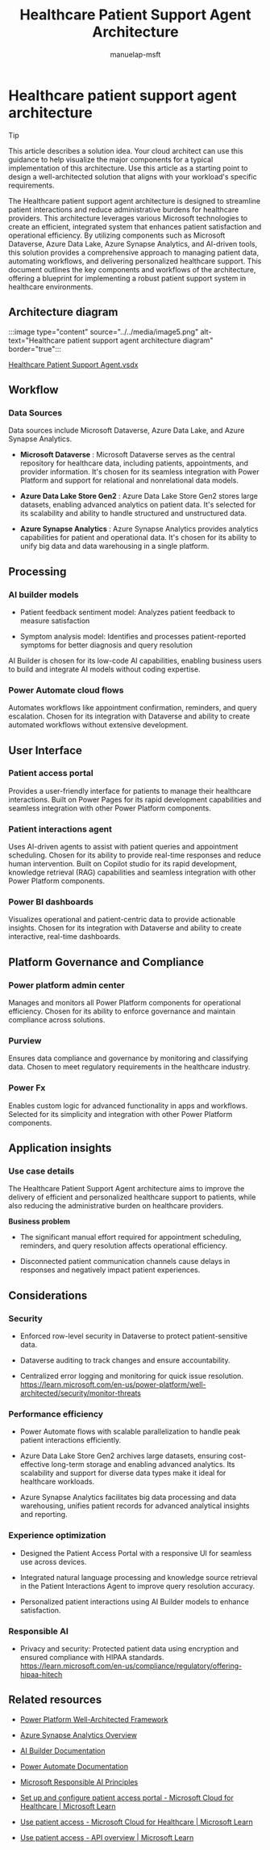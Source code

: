 ﻿---
title: Healthcare Patient Support Agent Architecture
description: Discover how the Healthcare Patient Support Agent architecture streamlines patient interactions and reduces administrative burdens for healthcare providers.
author: manuelap-msft
ms.subservice: guidance
ms.topic: conceptual
ms.date: 02/06/2025
ms.author: manuelap
ms.reviewer: pankajsharma2087
contributors: 
  - manuelap-msft
search.audienceType: 
  - admin
  - flowmaker
---


# Healthcare patient support agent architecture

> [!TIP]
> This article describes a solution idea. Your cloud architect can use this guidance to help visualize the major components for a typical implementation of this architecture. Use this article as a starting point to design a well-architected solution that aligns with your workload's specific requirements.


The Healthcare patient support agent architecture is designed to streamline patient interactions and reduce administrative burdens for healthcare providers. This architecture leverages various Microsoft technologies to create an efficient, integrated system that enhances patient satisfaction and operational efficiency. By utilizing components such as Microsoft Dataverse, Azure Data Lake, Azure Synapse Analytics, and AI-driven tools, this solution provides a comprehensive approach to managing patient data, automating workflows, and delivering personalized healthcare support. This document outlines the key components and workflows of the architecture, offering a blueprint for implementing a robust patient support system in healthcare environments.

## Architecture diagram
:::image type="content" source="../../media/image5.png" alt-text="Healthcare patient support agent architecture diagram" border="true":::

[Healthcare Patient Support Agent.vsdx](https://microsoftapc-my.sharepoint.com/:u:/g/personal/pmohapatra_microsoft_com/EdwejSUYZSlBqumqQkH3Hy0B_kmmdW3jEaPkElTzrB60gg?e=hgwfDl)

## Workflow 

### Data Sources
Data sources include Microsoft Dataverse, Azure Data Lake, and Azure Synapse Analytics.

- **Microsoft Dataverse** : Microsoft Dataverse serves as the central repository for healthcare data, including patients, appointments, and provider information. It's chosen for its seamless integration with Power Platform and support for relational and nonrelational data models.

- **Azure Data Lake Store Gen2** : Azure Data Lake Store Gen2 stores large datasets, enabling advanced analytics on patient data.
It's selected for its scalability and ability to handle structured and unstructured data.

- **Azure Synapse Analytics** : Azure Synapse Analytics provides analytics capabilities for patient and operational data. It's chosen for its ability to unify big data and data warehousing in a single platform.

## Processing

### AI builder models

- Patient feedback sentiment model: Analyzes patient feedback to measure satisfaction

- Symptom analysis model: Identifies and processes patient-reported symptoms for better diagnosis and query resolution

AI Builder is chosen for its low-code AI capabilities, enabling business users to build and integrate AI models without coding expertise.

### Power Automate cloud flows

Automates workflows like appointment confirmation, reminders, and query escalation. Chosen for its integration with Dataverse and ability to create automated workflows without extensive development.

## User Interface

### Patient access portal

Provides a user-friendly interface for patients to manage their healthcare interactions. Built on Power Pages for its rapid development capabilities and seamless integration with other Power Platform components.

### Patient interactions agent

Uses AI-driven agents to assist with patient queries and appointment scheduling. Chosen for its ability to provide real-time responses and reduce human intervention. Built on Copilot studio for its rapid development, knowledge retrieval (RAG) capabilities and seamless integration with other Power Platform components.

### Power BI dashboards

Visualizes operational and patient-centric data to provide actionable insights. Chosen for its integration with Dataverse and ability to create interactive, real-time dashboards.

## Platform Governance and Compliance

### Power platform admin center

Manages and monitors all Power Platform components for operational efficiency. Chosen for its ability to enforce governance and maintain compliance across solutions.

### Purview

Ensures data compliance and governance by monitoring and classifying data. Chosen to meet regulatory requirements in the healthcare industry.

### Power Fx

Enables custom logic for advanced functionality in apps and workflows. Selected for its simplicity and integration with other Power Platform components.

## Application insights

### Use case details

The Healthcare Patient Support Agent architecture aims to improve the delivery of efficient and personalized healthcare support to patients, while also reducing the administrative burden on healthcare providers.

**Business problem**

-   The significant manual effort required for appointment scheduling, reminders, and query resolution affects operational efficiency.

-   Disconnected patient communication channels cause delays in responses and negatively impact patient experiences.

## Considerations

### Security

-  Enforced row-level security in Dataverse to protect patient-sensitive data.

-   Dataverse auditing to track changes and ensure accountability.

-   Centralized error logging and monitoring for quick issue resolution. <https://learn.microsoft.com/en-us/power-platform/well-architected/security/monitor-threats>

### Performance efficiency

- Power Automate flows with scalable parallelization to handle peak patient interactions efficiently.

- Azure Data Lake Store Gen2 archives large datasets, ensuring cost-effective long-term storage and enabling advanced analytics. Its scalability and support for diverse data types make it ideal for healthcare workloads.

- Azure Synapse Analytics facilitates big data processing and data warehousing, unifies patient records for advanced analytical insights and reporting.

### Experience optimization

- Designed the Patient Access Portal with a responsive UI for seamless use across devices.

- Integrated natural language processing and knowledge source retrieval in the Patient Interactions Agent to improve query resolution accuracy.

- Personalized patient interactions using AI Builder models to enhance satisfaction.

### Responsible AI

-   Privacy and security: Protected patient data using encryption and ensured compliance with HIPAA standards. <https://learn.microsoft.com/en-us/compliance/regulatory/offering-hipaa-hitech>


## Related resources

-   [Power Platform Well-Architected Framework](https://learn.microsoft.com/power-platform/well-architected)

-   [Azure Synapse Analytics Overview](https://learn.microsoft.com/azure/synapse-analytics/)

-   [AI Builder Documentation](https://learn.microsoft.com/ai-builder/)

-   [Power Automate Documentation](https://learn.microsoft.com/power-automate/)

-   [Microsoft Responsible AI Principles](https://learn.microsoft.com/responsible-ai/)

-   [Set up and configure patient access portal - Microsoft Cloud for Healthcare \| Microsoft Learn](https://learn.microsoft.com/en-us/dynamics365/industry/healthcare/configure-portals?toc=%2Findustry%2Fhealthcare%2Ftoc.json&bc=%2Findustry%2Fbreadcrumb%2Ftoc.json)

-   [Use patient access - Microsoft Cloud for Healthcare \| Microsoft Learn](https://learn.microsoft.com/en-us/dynamics365/industry/healthcare/use-patient-access#patient-portal)

-  [Use patient access - API overview | Microsoft Learn](https://learn.microsoft.com/en-us/dynamics365/industry/healthcare/dataverse-healthcare-apis-overview?toc=%2Findustry%2Fhealthcare%2Ftoc.json&bc=%2Findustry%2Fbreadcrumb%2Ftoc.json#dataverse-healthcare-apis)
